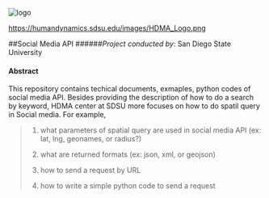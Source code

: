 ![logo](https://humandynamics.sdsu.edu/images/HDMA_Logo.png)

https://humandynamics.sdsu.edu/images/HDMA_Logo.png

##Social Media API
######*Project conducted by*: San Diego State University

#### Abstract
This repository contains techical documents, exmaples, python codes of social media API. Besides providing the description of how to do a search by keyword, HDMA center at SDSU more focuses on how to do spatil query in Social media. For example, 
> 1) what parameters of spatial query are used in social media API (ex: lat, lng, geonames, or radius?)
>
> 2) what are returned formats (ex: json, xml, or geojson) 
>
> 3) how to send a request by URL 
>
> 4) how to write a simple python code to send a request
>
>


